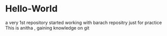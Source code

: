 # Hello-World
a very 1st repository 
started working with barach repositry 
just for practice 
This is anitha , gaining knowledge on git

